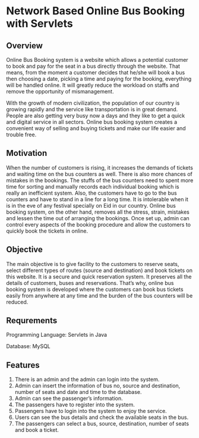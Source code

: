 # Network Based Online Bus Booking with Servlets

## Overview

Online Bus Booking system is a website which allows a potential customer to book and pay for the seat in a bus directly through the website. That means, from the moment a customer decides that he/she will book a bus then choosing a date, picking a time and paying for the booking, everything will be handled online. It will greatly reduce the workload on staffs and remove the opportunity of mismanagement.

With the growth of modern civilization, the population of our country is growing rapidly and the service like transportation is in great demand. People are also getting very busy now a days and they like to get a quick and digital service in all sectors. Online bus booking system creates a convenient way of selling and buying tickets and make our life easier and trouble free.

## Motivation

When the number of customers is rising, it increases the demands of tickets and waiting time on the bus counters as well. There is also more chances of mistakes in the bookings. The stuffs of the bus counters need to spent more time for sorting and manually records each individual booking which is really an inefficient system. Also, the customers have to go to the bus counters and have to stand in a line for a long time. It is intolerable when it is in the eve of any festival specially on Eid in our country. Online bus booking system, on the other hand, removes all the stress, strain, mistakes and lessen the time out of arranging the bookings. Once set up, admin can control every aspects of the booking procedure and allow the customers to quickly book the tickets in online. 

## Objective  

The main objective is to give facility to the customers to reserve seats, select different types of routes (source and destination) and book tickets on this website. It is a secure and quick reservation system. It preserves all the details of customers, buses and reservations. That’s why, online bus booking system is developed where the customers can book bus tickets easily from anywhere at any time and the burden of the bus counters will be reduced. 

## Requrements

Programming Language: Servlets in Java 

Database: MySQL


## Features

1. There is an admin and the admin can login into the system.
2. Admin can insert the information of bus no, source and destination, number of seats and date and time to the database.
3. Admin can see the passenger’s information.
4. The passengers have to register into the system.
5. Passengers have to login into the system to enjoy the service.
6. Users can see the bus details and check the available seats in the bus.
7. The passengers can select a bus, source, destination, number of seats and book a ticket.
